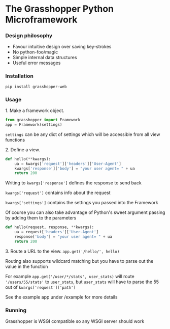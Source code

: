 # The Grasshopper Python Microframework

### Design philosophy
* Favour intuitive design over saving key-strokes
* No python-foo/magic
* Simple internal data structures
* Useful error messages


### Installation
`pip install grasshopper-web`


### Usage

1\. Make a framework object.
```python
from grasshopper import Framework
app = Framework(settings)
```
`settings` can be any dict of settings which will be accessible from all view functions

2\. Define a view.
```python
def hello(**kwargs):
	ua = kwargs['request']['headers']['User-Agent']
	kwargs['response']['body'] = "your user agent= " + ua
	return 200
```
Writing to `kwargs['response']` defines the response to send back

`kwargs['request']` contains info about the request

`kwargs['settings']` contains the settings you passed into the Framework


Of course you can also take advantage of Python's sweet argument passing by adding them to the parameters

```python
def hello(request, response, **kwargs):
	ua = request['headers']['User-Agent']
	response['body'] = "your user agent= " + ua
	return 200
```

3\. Route a URL to the view.
`app.get('/hello/', hello)`

Routing also supports wildcard matching but you have to parse out the value in the function

For example
`app.get('/user/*/stats', user_stats)` will route `'/users/55/stats'` to `user_stats`, but `user_stats` will have to parse the 55 out of `kwargs['request']['path']`

See the example app under /example for more details


### Running
Grasshopper is WSGI compatible so any WSGI server should work
